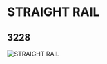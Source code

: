# STRAIGHT RAIL
## 3228
![STRAIGHT RAIL](https://lc-www-live-s.legocdn.com/media/bricks/5/2/4638990.jpg)